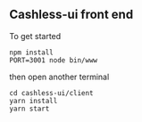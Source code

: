 ## Cashless-ui front end 

To get started

```
npm install
PORT=3001 node bin/www
```

then open another terminal

```
cd cashless-ui/client
yarn install
yarn start
```
